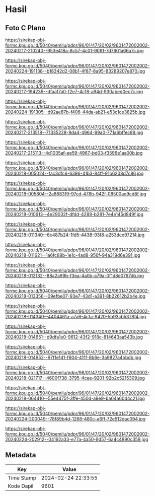 # Hasil

## Foto C Plano

https://sirekap-obj-formc.kpu.go.id/5040/pemilu/pdpr/96/01/47/20/02/9601472002002-20240217-210240--953e418a-8c57-4c01-9091-7d7601a66a7c.jpg

https://sirekap-obj-formc.kpu.go.id/5040/pemilu/pdpr/96/01/47/20/02/9601472002002-20240224-191138--b18342d2-08b1-4f87-8a95-83289207e870.jpg

https://sirekap-obj-formc.kpu.go.id/5040/pemilu/pdpr/96/01/47/20/02/9601472002002-20240217-194239--dfaa17a0-f2e7-4c18-a94d-930abed0ec7c.jpg

https://sirekap-obj-formc.kpu.go.id/5040/pemilu/pdpr/96/01/47/20/02/9601472002002-20240224-191305--d92ae87b-f406-44da-ab21-e53c1ce3825b.jpg

https://sirekap-obj-formc.kpu.go.id/5040/pemilu/pdpr/96/01/47/20/02/9601472002002-20240217-213518--71335228-9da4-4964-99a0-771a6bffec89.jpg

https://sirekap-obj-formc.kpu.go.id/5040/pemilu/pdpr/96/01/47/20/02/9601472002002-20240217-215113--4d1035af-ee59-4967-bd03-f3596e1aa00b.jpg

https://sirekap-obj-formc.kpu.go.id/5040/pemilu/pdpr/96/01/47/20/02/9601472002002-20240218-005024--fac3dfc6-6396-41b3-84ff-91b6208d7c86.jpg

https://sirekap-obj-formc.kpu.go.id/5040/pemilu/pdpr/96/01/47/20/02/9601472002002-20240218-005804--2a8683f9-97cd-478b-942f-08500ae9cd8f.jpg

https://sirekap-obj-formc.kpu.go.id/5040/pemilu/pdpr/96/01/47/20/02/9601472002002-20240218-010613--4e29032f-dfdd-4288-b281-7e4e145d849f.jpg

https://sirekap-obj-formc.kpu.go.id/5040/pemilu/pdpr/96/01/47/20/02/9601472002002-20240218-011340--6c487b24-1fd5-4438-93f8-a253dce97214.jpg

https://sirekap-obj-formc.kpu.go.id/5040/pemilu/pdpr/96/01/47/20/02/9601472002002-20240218-011621--1a6fc88b-1e1c-4ad8-956f-94a319d6e391.jpg

https://sirekap-obj-formc.kpu.go.id/5040/pemilu/pdpr/96/01/47/20/02/9601472002002-20240218-012132--88a2a99b-f3ea-4a0b-a79a-0f1d8e0767db.jpg

https://sirekap-obj-formc.kpu.go.id/5040/pemilu/pdpr/96/01/47/20/02/9601472002002-20240218-013356--09efbe07-93e7-43d1-a391-8b22612b2b4e.jpg

https://sirekap-obj-formc.kpu.go.id/5040/pemilu/pdpr/96/01/47/20/02/9601472002002-20240218-014340--4404461a-a7a6-4c1a-9420-5b93cb5378f4.jpg

https://sirekap-obj-formc.kpu.go.id/5040/pemilu/pdpr/96/01/47/20/02/9601472002002-20240218-014651--d9dfa1e0-9612-43f2-918c-814643aa543b.jpg

https://sirekap-obj-formc.kpu.go.id/5040/pemilu/pdpr/96/01/47/20/02/9601472002002-20240218-014952--97f1e141-f604-411f-8b6e-3a9827a4bbdb.jpg

https://sirekap-obj-formc.kpu.go.id/5040/pemilu/pdpr/96/01/47/20/02/9601472002002-20240218-021717--4600f738-3795-4cee-9201-92b2c5215309.jpg

https://sirekap-obj-formc.kpu.go.id/5040/pemilu/pdpr/96/01/47/20/02/9601472002002-20240218-064410--55e4475f-3ffe-450d-a9e9-ba04a60d4c21.jpg

https://sirekap-obj-formc.kpu.go.id/5040/pemilu/pdpr/96/01/47/20/02/9601472002002-20240224-200049--78f89b4d-1268-480c-a6ff-72e512dac094.jpg

https://sirekap-obj-formc.kpu.go.id/5040/pemilu/pdpr/96/01/47/20/02/9601472002002-20240224-202912--04192a33-e77a-4a50-9d57-6a4c4890c359.jpg


## Metadata

| Key        | Value               |
| ---------- | ------------------- |
| Time Stamp | 2024-02-24 22:33:55 |
| Kode Dapil | 9601                |



